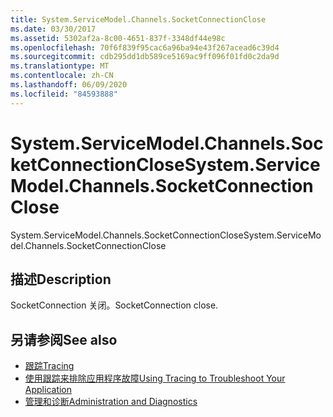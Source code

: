 ```yaml
---
title: System.ServiceModel.Channels.SocketConnectionClose
ms.date: 03/30/2017
ms.assetid: 5302af2a-8c00-4651-837f-3348df44e98c
ms.openlocfilehash: 70f6f839f95cac6a96ba94e43f267acead6c39d4
ms.sourcegitcommit: cdb295dd1db589ce5169ac9ff096f01fd0c2da9d
ms.translationtype: MT
ms.contentlocale: zh-CN
ms.lasthandoff: 06/09/2020
ms.locfileid: "84593888"
---
```

# <a name="systemservicemodelchannelssocketconnectionclose"></a><span data-ttu-id="89b2a-102">System.ServiceModel.Channels.SocketConnectionClose</span><span class="sxs-lookup"><span data-stu-id="89b2a-102">System.ServiceModel.Channels.SocketConnectionClose</span></span>
<span data-ttu-id="89b2a-103">System.ServiceModel.Channels.SocketConnectionClose</span><span class="sxs-lookup"><span data-stu-id="89b2a-103">System.ServiceModel.Channels.SocketConnectionClose</span></span>  
  
## <a name="description"></a><span data-ttu-id="89b2a-104">描述</span><span class="sxs-lookup"><span data-stu-id="89b2a-104">Description</span></span>  
 <span data-ttu-id="89b2a-105">SocketConnection 关闭。</span><span class="sxs-lookup"><span data-stu-id="89b2a-105">SocketConnection close.</span></span>  
  
## <a name="see-also"></a><span data-ttu-id="89b2a-106">另请参阅</span><span class="sxs-lookup"><span data-stu-id="89b2a-106">See also</span></span>

- [<span data-ttu-id="89b2a-107">跟踪</span><span class="sxs-lookup"><span data-stu-id="89b2a-107">Tracing</span></span>](index.md)
- [<span data-ttu-id="89b2a-108">使用跟踪来排除应用程序故障</span><span class="sxs-lookup"><span data-stu-id="89b2a-108">Using Tracing to Troubleshoot Your Application</span></span>](using-tracing-to-troubleshoot-your-application.md)
- [<span data-ttu-id="89b2a-109">管理和诊断</span><span class="sxs-lookup"><span data-stu-id="89b2a-109">Administration and Diagnostics</span></span>](../index.md)

